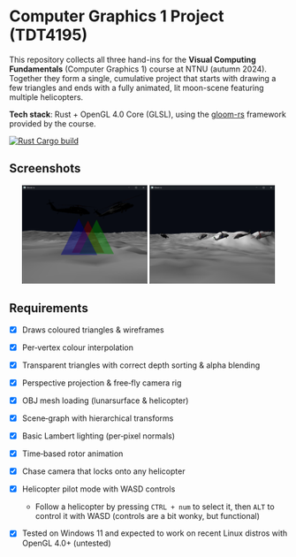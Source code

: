 # Computer Graphics 1 Project (TDT4195)

This repository collects all three hand-ins for the **Visual Computing Fundamentals** (Computer Graphics 1) course at NTNU (autumn 2024).  
Together they form a single, cumulative project that starts with drawing a few triangles and ends with a fully animated, lit moon-scene featuring multiple helicopters.

**Tech stack**: Rust + OpenGL 4.0 Core (GLSL), using the [gloom-rs](https://github.com/pbsds/gloom-rs) framework provided by the course.

[![Rust Cargo build](https://github.com/Marko19907/Computer-graphics-1-project/actions/workflows/rust.yml/badge.svg?branch=main)](https://github.com/Marko19907/Computer-graphics-1-project/actions/workflows/rust.yml)

## Screenshots

<p align="center">
  <img src="resources/screenshot_1.png" alt="Screenshot 1" width="45%" />
  <img src="resources/screenshot_2.png" alt="Screenshot 2" width="45%" />
</p>

## Requirements

* [x] Draws coloured triangles & wireframes
* [x] Per‑vertex colour interpolation
* [x] Transparent triangles with correct depth sorting & alpha blending
* [x] Perspective projection & free‑fly camera rig
* [x] OBJ mesh loading (lunarsurface & helicopter)
* [x] Scene‑graph with hierarchical transforms
* [x] Basic Lambert lighting (per‑pixel normals)
* [x] Time‑based rotor animation
* [x] Chase camera that locks onto any helicopter
* [x] Helicopter pilot mode with WASD controls
	* Follow a helicopter by pressing `CTRL + num` to select it, then `ALT` to control it with WASD (controls are a bit wonky, but functional)
* [x] Tested on Windows 11 and expected to work on recent Linux distros with OpenGL 4.0+ (untested)

